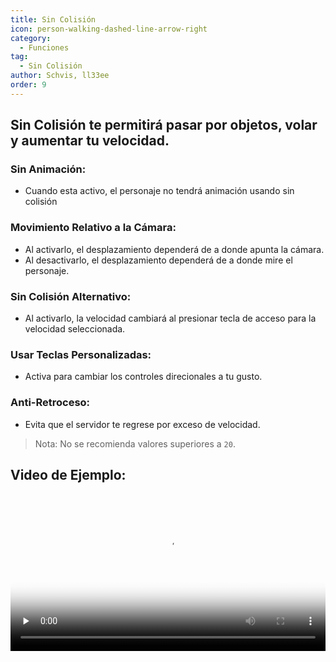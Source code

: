 ```yaml
---
title: Sin Colisión
icon: person-walking-dashed-line-arrow-right
category:
  - Funciones
tag:
  - Sin Colisión
author: Schvis, ll33ee
order: 9
---
```


## Sin Colisión te permitirá pasar por objetos, volar y aumentar tu velocidad.
### Sin Animación:
- Cuando esta activo, el personaje no tendrá animación usando sin colisión
### Movimiento Relativo a la Cámara:
- Al activarlo, el desplazamiento dependerá de a donde apunta la cámara.
- Al desactivarlo, el desplazamiento dependerá de a donde mire el personaje.
### Sin Colisión Alternativo:
- Al activarlo, la velocidad cambiará al presionar tecla de acceso para la velocidad seleccionada.
### Usar Teclas Personalizadas:
- Activa para cambiar los controles direcionales a tu gusto.
### Anti-Retroceso:
- Evita que el servidor te regrese por exceso de velocidad.

> Nota: No se recomienda valores superiores a `20`.

## Video de Ejemplo:

<video controls preload="none" width="100%" poster="https://nextcloud.atruicardona.xyz/s/rPa8iA5zkAQyZni/preview"><source src="https://nextcloud.atruicardona.xyz/s/rPa8iA5zkAQyZni/download" type="video/mp4"></video>
